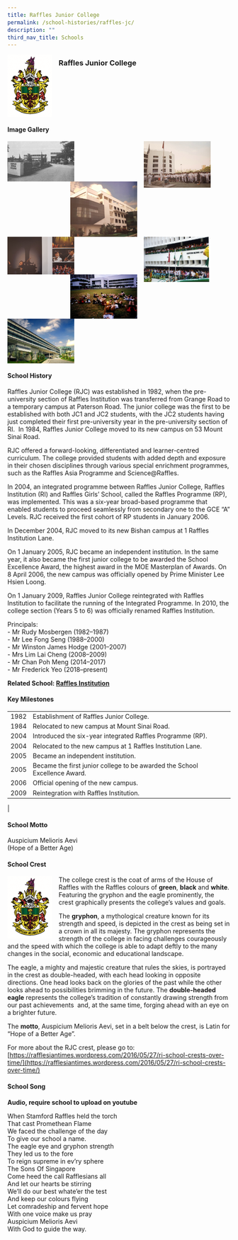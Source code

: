 ```yaml
---
title: Raffles Junior College
permalink: /school-histories/raffles-jc/
description: ""
third_nav_title: Schools
---
```

<img src="/images/rafflesjc1.png" style="width:20%;margin-right:15px;" align = "left">

### **Raffles Junior College**

<br clear="left">

#### **Image Gallery**

<p><a href="https://d1yxymztqoj7qn.amplifyapp.com/images/rafflesjc2.jpg">  
<img src="/images/rafflesjc2.jpg" style="width:30%;margin-right:15px;" align = "left">
</a></p>

<p><a href="https://d1yxymztqoj7qn.amplifyapp.com/images/rafflesjc4.jpg">  
<img src="/images/rafflesjc4.jpg" style="width:30%;margin-right:45px;" align = "right">
</a></p>

<p><a href="https://d1yxymztqoj7qn.amplifyapp.com/images/rafflesjc3.jpg">  
<img src="/images/rafflesjc3.jpg" style="width:30%;margin-right:15px;" align = "right">
</a></p>

<p><a href="https://d1yxymztqoj7qn.amplifyapp.com/images/rafflesjc5.jpg">  
<img src="/images/rafflesjc5.jpg" style="width:30%;margin-right:15px;" align = "left">
</a></p>

<p><a href="https://d1yxymztqoj7qn.amplifyapp.com/images/rafflesjc7.jpg">  
<img src="/images/rafflesjc7.jpg" style="width:30%;margin-right:45px;" align = "right">
</a></p>

<p><a href="https://d1yxymztqoj7qn.amplifyapp.com/images/rafflesjc6.jpg">  
<img src="/images/rafflesjc6.jpg" style="width:30%;margin-right:15px;" align = "right">
</a></p>

<p><a href="https://d1yxymztqoj7qn.amplifyapp.com/images/rafflesjc8.jpg">  
<img src="/images/rafflesjc8.jpg" style="width:30%;margin-right:15px;" align = "left">
</a></p>

<br clear="left">

#### **School History**
Raffles Junior College (RJC) was established in 1982, when the pre-university section of Raffles Institution was transferred from Grange Road to a temporary campus at Paterson Road. The junior college was the first to be established with both JC1 and JC2 students, with the JC2 students having just completed their first pre-university year in the pre-university section of RI.  In 1984, Raffles Junior College moved to its new campus on 53 Mount Sinai Road.

RJC offered a forward-looking, differentiated and learner-centred curriculum. The college provided students with added depth and exposure in their chosen disciplines through various special enrichment programmes, such as the Raffles Asia Programme and Science@Raffles.

In 2004, an integrated programme between Raffles Junior College, Raffles Institution (RI) and Raffles Girls’ School, called the Raffles Programme (RP), was implemented. This was a six-year broad-based programme that enabled students to proceed seamlessly from secondary one to the GCE “A” Levels. RJC received the first cohort of RP students in January 2006.

In December 2004, RJC moved to its new Bishan campus at 1 Raffles Institution Lane.

On 1 January 2005, RJC became an independent institution. In the same year, it also became the first junior college to be awarded the School Excellence Award, the highest award in the MOE Masterplan of Awards. On 8 April 2006, the new campus was officially opened by Prime Minister Lee Hsien Loong.

On 1 January 2009, Raffles Junior College reintegrated with Raffles Institution to facilitate the running of the Integrated Programme. In 2010, the college section (Years 5 to 6) was officially renamed Raffles Institution.

Principals:<br>
\- Mr Rudy Mosbergen (1982–1987)<br>
\- Mr Lee Fong Seng (1988–2000)<br>
\- Mr Winston James Hodge (2001–2007)<br>
\- Mrs Lim Lai Cheng (2008–2009)<br>
\- Mr Chan Poh Meng (2014–2017)<br>
\- Mr Frederick Yeo (2018–present)

**Related School: [Raffles Institution](https://d1yxymztqoj7qn.amplifyapp.com/school-histories/raffles-institution/)**

#### **Key Milestones**

|  |  |
|:---:|---|
| 1982 | Establishment of Raffles Junior College. |
| 1984 | Relocated to new campus at Mount Sinai Road. |
| 2004 | Introduced the six-year integrated Raffles Programme (RP). |
| 2004 | Relocated to the new campus at 1 Raffles Institution Lane. |
| 2005 | Became an independent institution. |
| 2005 | Became the first junior college to be awarded the School Excellence Award. |
| 2006 | Official opening of the new campus. |
| 2009 | Reintegration with Raffles Institution. |
|

#### **School Motto**
Auspicium Melioris Aevi<br>
(Hope of a Better Age)

#### **School Crest**
<img src="/images/rafflesjc1.png" style="width:20%;margin-right:15px;" align = "left">

The college crest is the coat of arms of the House of Raffles with the Raffles colours of **green**, **black** and **white**. Featuring the gryphon and the eagle prominently, the crest graphically presents the college’s values and goals.

The **gryphon**, a mythological creature known for its strength and speed, is depicted in the crest as being set in a crown in all its majesty. The gryphon represents the strength of the college in facing challenges courageously and the speed with which the college is able to adapt deftly to the many changes in the social, economic and educational landscape.

The eagle, a mighty and majestic creature that rules the skies, is portrayed in the crest as double-headed, with each head looking in opposite directions. One head looks back on the glories of the past while the other looks ahead to possibilities brimming in the future. The **double-headed eagle** represents the college’s tradition of constantly drawing strength from our past achievements  and, at the same time, forging ahead with an eye on a brighter future.

The **motto**, Auspicium Melioris Aevi, set in a belt below the crest, is Latin for “Hope of a Better Age”.  
  
For more about the RJC crest, please go to:  
[https://rafflesiantimes.wordpress.com/2016/05/27/ri-school-crests-over-time/](https://rafflesiantimes.wordpress.com/2016/05/27/ri-school-crests-over-time/)

#### **School Song**
**Audio, require school to upload on youtube**

When Stamford Raffles held the torch<br>
That cast Promethean Flame<br>
We faced the challenge of the day<br>
To give our school a name.<br>
The eagle eye and gryphon strength<br>
They led us to the fore<br>
To reign supreme in ev’ry sphere<br>
The Sons Of Singapore<br>
Come heed the call Rafflesians all<br>
And let our hearts be stirring<br>
We’ll do our best whate’er the test<br>
And keep our colours flying<br>
Let comradeship and fervent hope<br>
With one voice make us pray<br>
Auspicium Melioris Aevi<br>
With God to guide the way.